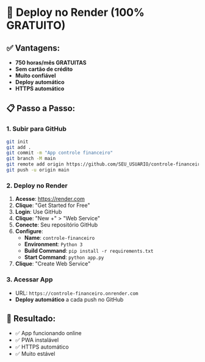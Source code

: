 # 🚀 Deploy no Render (100% GRATUITO)

## ✅ Vantagens:
- **750 horas/mês GRATUITAS**
- **Sem cartão de crédito**
- **Muito confiável**
- **Deploy automático**
- **HTTPS automático**

## 📋 Passo a Passo:

### 1. Subir para GitHub
```bash
git init
git add .
git commit -m "App controle financeiro"
git branch -M main
git remote add origin https://github.com/SEU_USUARIO/controle-financeiro.git
git push -u origin main
```

### 2. Deploy no Render
1. **Acesse**: https://render.com
2. **Clique**: "Get Started for Free"
3. **Login**: Use GitHub
4. **Clique**: "New +" > "Web Service"
5. **Conecte**: Seu repositório GitHub
6. **Configure**:
   - **Name**: `controle-financeiro`
   - **Environment**: `Python 3`
   - **Build Command**: `pip install -r requirements.txt`
   - **Start Command**: `python app.py`
7. **Clique**: "Create Web Service"

### 3. Acessar App
- URL: `https://controle-financeiro.onrender.com`
- **Deploy automático** a cada push no GitHub

## 🎯 Resultado:
- ✅ App funcionando online
- ✅ PWA instalável
- ✅ HTTPS automático
- ✅ Muito estável
